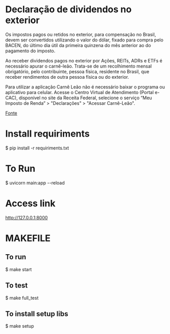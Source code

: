 # Declaração de dividendos no exterior

Os impostos pagos ou retidos no exterior, para compensação no Brasil, devem ser convertidos utilizando o valor do dólar, fixado para compra pelo BACEN, do último dia útil da primeira quinzena do mês anterior ao do pagamento do imposto.

Ao receber dividendos pagos no exterior por Ações, REITs, ADRs e  ETFs é necessário apurar o carnê-leão. Trata-se de um recolhimento mensal obrigatório, pelo contribuinte, pessoa física, residente no Brasil, que receber rendimentos de outra pessoa física ou do exterior.

Para utilizar a aplicação Carnê Leão não é necessário baixar o programa ou aplicativo para celular. Acesse o Centro Virtual de Atendimento (Portal e-CAC), disponível no site da Receita Federal, selecione o serviço “Meu Imposto de Renda” > "Declarações" > "Acessar Carnê-Leão".

[Fonte](https://ajuda.bancointer.com.br/pt-BR/articles/5952518-como-faco-declaracao-de-dividendos-recebidos-no-exterior)


# Install requiriments

$ pip install -r requiriments.txt

# To Run

$ uvicorn main:app --reload

# Access link

http://127.0.0.1:8000

# MAKEFILE
## To run
$ make start

## To test
$ make full_test

## To install setup libs
$ make setup